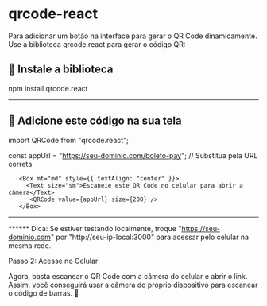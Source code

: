 # qrcode-react

Para adicionar um botão na interface para gerar o QR Code dinamicamente. Use a biblioteca qrcode.react para gerar o código QR:

📌 Instale a biblioteca
--------------------------------------------------------------------------------------------------------------------

npm install qrcode.react

--------------------------------------------------------------------------------------------------------------------

📌 Adicione este código na sua tela
--------------------------------------------------------------------------------------------------------------------

import QRCode from "qrcode.react";

const appUrl = "https://seu-dominio.com/boleto-pay"; // Substitua pela URL correta

       <Box mt="md" style={{ textAlign: "center" }}>
         <Text size="sm">Escaneie este QR Code no celular para abrir a câmera</Text>
          <QRCode value={appUrl} size={200} />
       </Box>
-------------------------------------------------------------------------------------------------------------------
       
****** Dica: Se estiver testando localmente, troque "https://seu-dominio.com" por "http://seu-ip-local:3000" para acessar pelo celular na mesma rede.

Passo 2: Acesse no Celular

Agora, basta escanear o QR Code com a câmera do celular e abrir o link. Assim, você conseguirá usar a câmera do próprio dispositivo para escanear o código de barras. 🚀
